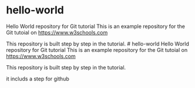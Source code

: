 # hello-world
Hello World repository for Git tutorial
This is an example repository for the Git tutoial on https://www.w3schools.com

This repository is built step by step in the tutorial. # hello-world
Hello World repository for Git tutorial
This is an example repository for the Git tutoial on https://www.w3schools.com

This repository is built step by step in the tutorial. 

it includs a step for github
